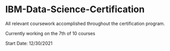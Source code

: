 # IBM-Data-Science-Certification
All relevant coursework accomplished throughout the certification program.

Currently working on the 7th of 10 courses

Start Date: 12/30/2021
